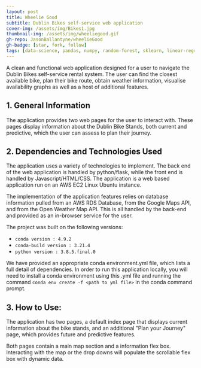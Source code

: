 ```yaml
---
layout: post
title: Wheelie Good
subtitle: Dublin Bikes self-service web application
cover-img: /assets/img/Bikes1.jpg
thumbnail-img: /assets/img/wheeliegood.gif
gh-repo: JasonBallantyne/wheelieGood
gh-badge: [star, fork, follow]
tags: [data-science, pandas, numpy, random-forest, sklearn, linear-regression, amazon-web-services, api, flask]
---
```


A clean and functional web application designed for a user to navigate the Dublin Bikes self-service rental system. 
The user can find the closest available bike, plan their bike route, obtain weather information, visualise availability graphs as well as a host of additional features.


## 1. General Information

The application provides two web pages for the user to interact with. These pages display information about the Dublin Bike Stands,
both current and predictive, which the user can assess to plan their journey.

## 2. Dependencies and Technologies Used

The application uses a variety of technologies to implement. The back end of the web application is handled by python/flask, while the
front end is handled by Javascript/HTML/CSS. The application is a web based application run on an AWS EC2 Linux Ubuntu instance. 

The implementation of the application features relies on database information pulled from an AWS RDS Database, from the Google Maps API,
and from the Open Weather Map API. This is all handled by the back-end and provided as an in-browser service for the user. 

The project was built on the following versions:
   - `conda version : 4.9.2`
   - `conda-build version : 3.21.4`
   - `python version : 3.8.5.final.0`

We have provided an appropriate conda environment.yml file, which lists a full detail of dependencies. In order to run this application 
locally, you will need to install a conda environment using this .yml file and running the command `conda env create -f <path to yml file>`
in the conda command prompt. 


## 3. How to Use:

The application has two pages, a default index page that displays current information about the bike stands, and an additional "Plan your Journey"
page, which provides future and predictive features. 

Both pages contain a main map section and a information flex box. Interacting with the map or the drop downs will populate the scrollable flex
box with dynamic data. 
